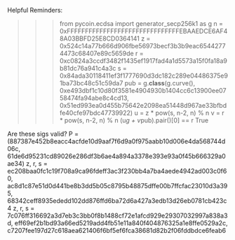 Helpful Reminders:

>>> from pycoin.ecdsa import generator_secp256k1 as g
>>> n = 0xFFFFFFFFFFFFFFFFFFFFFFFFFFFFFFFEBAAEDCE6AF48A03BBFD25E8CD0364141
>>> z = 0x524c14a77b666d906fbe56973becf3b3b9eac65442774473c68407e89c5659de
>>> r = 0xc0824a3ccdf3482f1435ef1917fad4a1d5573a15f0fa18a9b81dc76a941c4a3c
>>> s = 0x84ada30118411ef3f1777690d3dc182c289e04486375e91ba73bc48c51c59da7
>>> pub = g.__class__(g.curve(), 0xe493dbf1c10d80f3581e4904930b1404cc6c13900ee0758474fa94abe8c4cd13, 0x51ed993ea0d455b75642e2098ea51448d967ae33bfbdfe40cfe97bdc47739922)
>>> u = z * pow(s, n-2, n) % n
>>> v = r * pow(s, n-2, n) % n
>>> (u*g + v*pub).pair()[0] == r
True

Are these sigs valid?
P = (887387e452b8eacc4acfde10d9aaf7f6d9a0f975aabb10d006e4da568744d06c, 61de6d95231cd89026e286df3b6ae4a894a3378e393e93a0f45b666329a0ae34)
z, r, s = ec208baa0fc1c19f708a9ca96fdeff3ac3f230bb4a7ba4aede4942ad003c0f60, ac8d1c87e51d0d441be8b3dd5b05c8795b48875dffe00b7ffcfac23010d3a395, 68342ceff8935ededd102dd876ffd6ba72d6a427a3edb13d26eb0781cb423c4
z, r, s = 7c076ff316692a3d7eb3c3bb0f8b1488cf72e1afcd929e29307032997a838a3d, eff69ef2b1bd93a66ed5219add4fb51e11a840f404876325a1e8ffe0529a2c, c7207fee197d27c618aea621406f6bf5ef6fca38681d82b2f06fddbdce6feab6
